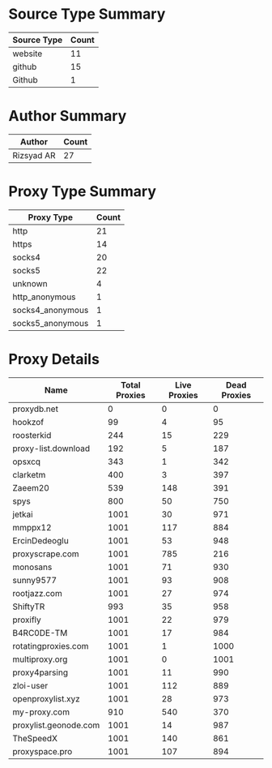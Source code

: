 # Source Type Summary

| Source Type | Count |
|-------------|-------|
| website | 11 |
| github | 15 |
| Github | 1 |


# Author Summary

| Author | Count |
|--------|-------|
| Rizsyad AR | 27 |


# Proxy Type Summary

| Proxy Type | Count |
|------------|-------|
| http | 21 |
| https | 14 |
| socks4 | 20 |
| socks5 | 22 |
| unknown | 4 |
| http_anonymous | 1 |
| socks4_anonymous | 1 |
| socks5_anonymous | 1 |


# Proxy Details

| Name | Total Proxies | Live Proxies | Dead Proxies |
|------|---------------|--------------|---------------|
| proxydb.net | 0 | 0 | 0 |
| hookzof | 99 | 4 | 95 |
| roosterkid | 244 | 15 | 229 |
| proxy-list.download | 192 | 5 | 187 |
| opsxcq | 343 | 1 | 342 |
| clarketm | 400 | 3 | 397 |
| Zaeem20 | 539 | 148 | 391 |
| spys | 800 | 50 | 750 |
| jetkai | 1001 | 30 | 971 |
| mmppx12 | 1001 | 117 | 884 |
| ErcinDedeoglu | 1001 | 53 | 948 |
| proxyscrape.com | 1001 | 785 | 216 |
| monosans | 1001 | 71 | 930 |
| sunny9577 | 1001 | 93 | 908 |
| rootjazz.com | 1001 | 27 | 974 |
| ShiftyTR | 993 | 35 | 958 |
| proxifly | 1001 | 22 | 979 |
| B4RC0DE-TM | 1001 | 17 | 984 |
| rotatingproxies.com | 1001 | 1 | 1000 |
| multiproxy.org | 1001 | 0 | 1001 |
| proxy4parsing | 1001 | 11 | 990 |
| zloi-user | 1001 | 112 | 889 |
| openproxylist.xyz | 1001 | 28 | 973 |
| my-proxy.com | 910 | 540 | 370 |
| proxylist.geonode.com | 1001 | 14 | 987 |
| TheSpeedX | 1001 | 140 | 861 |
| proxyspace.pro | 1001 | 107 | 894 |
